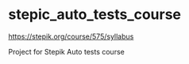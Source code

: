 # stepic_auto_tests_course

https://stepik.org/course/575/syllabus

Project for Stepik Auto tests course
